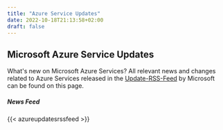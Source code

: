 ```yaml
---
title: "Azure Service Updates"
date: 2022-10-18T21:13:58+02:00
draft: false
---
```


## Microsoft Azure Service Updates

What's new on Microsoft Azure Services? All relevant news and changes related to Azure Services released in the [Update-RSS-Feed](https://azurecomcdn.azureedge.net/en-us/updates/feed/) by Microsoft can be found on this page.

##### News Feed

{{< azureupdatesrssfeed >}}
